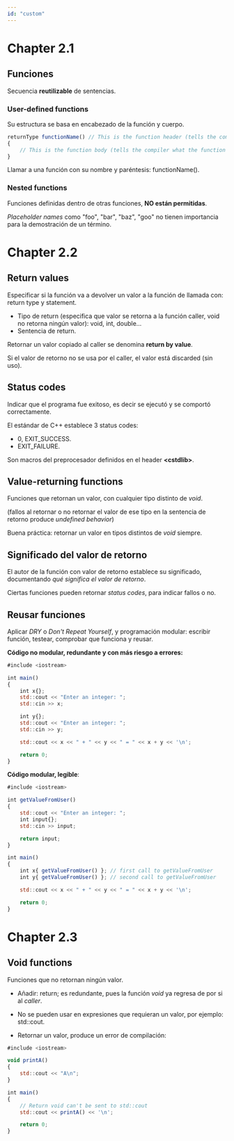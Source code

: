 ```yaml
---
id: "custom"
---
```


<!-- @import "note-style.less" -->

<!-- https://detexify.kirelabs.org/classify.html -->
<!-- https://shd101wyy.github.io/markdown-preview-enhanced/#/ -->

<link href="https://fonts.googleapis.com/css2?family=Handlee&display=swap" rel="stylesheet">

# Chapter 2.1

## Funciones

Secuencia **reutilizable** de sentencias.

### User-defined functions

Su estructura se basa en encabezado de la función y cuerpo.

```javascript {.line-numbers}
returnType functionName() // This is the function header (tells the compiler about the existence of the function)
{
    // This is the function body (tells the compiler what the function does)
}
```

Llamar a una función con su nombre y paréntesis: functionName().

### Nested functions

Funciones definidas dentro de otras funciones, **NO están permitidas**.

*Placeholder names* como "foo", "bar", "baz", "goo" no tienen importancia para la demostración de un término.

# Chapter 2.2

## Return values

Especificar si la función va a devolver un valor a la función de llamada con: return type y statement.

- Tipo de return (especifica que valor se retorna a la función caller, void no retorna ningún valor): void, int, double...
- Sentencia de return.

Retornar un valor copiado al caller se denomina **return by value**.

Si el valor de retorno no se usa por el caller, el valor está discarded (sin uso).

## Status codes

Indicar que el programa fue exitoso, es decir se ejecutó y se comportó correctamente.

El estándar de C++ establece 3 status codes:

- 0, EXIT_SUCCESS.
- EXIT_FAILURE.

Son macros del preprocesador definidos en el header **\<cstdlib\>**.

## Value-returning functions

Funciones que retornan un valor, con cualquier tipo distinto de *void*.

(fallos al retornar o no retornar el valor de ese tipo en la sentencia de retorno produce *undefined behavior*)

Buena práctica: retornar un valor en tipos distintos de *void* siempre.

## Significado del valor de retorno

El autor de la función con valor de retorno establece su significado, documentando *qué significa el valor de retorno*.

Ciertas funciones pueden retornar *status codes*, para indicar fallos o no.

## Reusar funciones

Aplicar *DRY* o *Don't Repeat Yourself*, y programación modular: escribir función, testear, comprobar que funciona y reusar.

**Código no modular, redundante y con más riesgo a errores:**
```javascript {.line-numbers}
#include <iostream>

int main()
{
	int x{};
	std::cout << "Enter an integer: ";
	std::cin >> x;

	int y{};
	std::cout << "Enter an integer: ";
	std::cin >> y;

	std::cout << x << " + " << y << " = " << x + y << '\n';

	return 0;
}
```
**Código modular, legible**:
```javascript {.line-numbers}
#include <iostream>

int getValueFromUser()
{
 	std::cout << "Enter an integer: ";
	int input{};
	std::cin >> input;

	return input;
}

int main()
{
    int x{ getValueFromUser() }; // first call to getValueFromUser
    int y{ getValueFromUser() }; // second call to getValueFromUser

    std::cout << x << " + " << y << " = " << x + y << '\n';

    return 0;
}
```
# Chapter 2.3

## Void functions

Funciones que no retornan ningún valor.

- Añadir: return; es redundante, pues la función *void* ya regresa de por si al *caller*.

- No se pueden usar en expresiones que requieran un valor, por ejemplo:  std::cout.

- Retornar un valor, produce un error de compilación:

```javascript {.line-numbers}
#include <iostream>

void printA()
{
    std::cout << "A\n";
}

int main()
{
    // Return void can't be sent to std::cout
    std::cout << printA() << '\n';

    return 0;
}
```